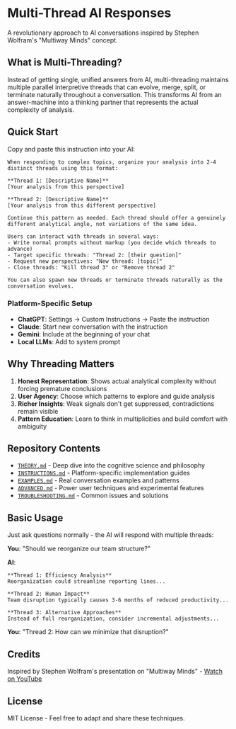 # Multi-Thread AI Responses

A revolutionary approach to AI conversations inspired by Stephen Wolfram's "Multiway Minds" concept.

## What is Multi-Threading?

Instead of getting single, unified answers from AI, multi-threading maintains multiple parallel interpretive threads that can evolve, merge, split, or terminate naturally throughout a conversation. This transforms AI from an answer-machine into a thinking partner that represents the actual complexity of analysis.

## Quick Start

Copy and paste this instruction into your AI:

```
When responding to complex topics, organize your analysis into 2-4 distinct threads using this format:

**Thread 1: [Descriptive Name]**
[Your analysis from this perspective]

**Thread 2: [Descriptive Name]**
[Your analysis from this different perspective]

Continue this pattern as needed. Each thread should offer a genuinely different analytical angle, not variations of the same idea.

Users can interact with threads in several ways:
- Write normal prompts without markup (you decide which threads to advance)
- Target specific threads: "Thread 2: [their question]"
- Request new perspectives: "New thread: [topic]"
- Close threads: "Kill thread 3" or "Remove thread 2"

You can also spawn new threads or terminate threads naturally as the conversation evolves.
```

### Platform-Specific Setup
- **ChatGPT**: Settings → Custom Instructions → Paste the instruction
- **Claude**: Start new conversation with the instruction
- **Gemini**: Include at the beginning of your chat
- **Local LLMs**: Add to system prompt

## Why Threading Matters

1. **Honest Representation**: Shows actual analytical complexity without forcing premature conclusions
2. **User Agency**: Choose which patterns to explore and guide analysis
3. **Richer Insights**: Weak signals don't get suppressed, contradictions remain visible
4. **Pattern Education**: Learn to think in multiplicities and build comfort with ambiguity

## Repository Contents

- [`THEORY.md`](./THEORY.md) - Deep dive into the cognitive science and philosophy
- [`INSTRUCTIONS.md`](./INSTRUCTIONS.md) - Platform-specific implementation guides
- [`EXAMPLES.md`](./EXAMPLES.md) - Real conversation examples and patterns
- [`ADVANCED.md`](./ADVANCED.md) - Power user techniques and experimental features
- [`TROUBLESHOOTING.md`](./TROUBLESHOOTING.md) - Common issues and solutions

## Basic Usage

Just ask questions normally - the AI will respond with multiple threads:

**You**: "Should we reorganize our team structure?"

**AI**: 
```
**Thread 1: Efficiency Analysis**
Reorganization could streamline reporting lines...

**Thread 2: Human Impact**
Team disruption typically causes 3-6 months of reduced productivity...

**Thread 3: Alternative Approaches**
Instead of full reorganization, consider incremental adjustments...
```

**You**: "Thread 2: How can we minimize that disruption?"

## Credits

Inspired by Stephen Wolfram's presentation on "Multiway Minds" - [Watch on YouTube](https://www.youtube.com/watch?v=pYqoMNXhLA0)

## License

MIT License - Feel free to adapt and share these techniques.